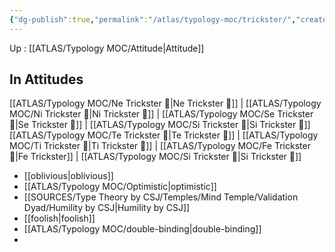 ```yaml
---
{"dg-publish":true,"permalink":"/atlas/typology-moc/trickster/","created":"","updated":""}
---
```


Up : [[ATLAS/Typology MOC/Attitude\|Attitude]]

## In Attitudes
[[ATLAS/Typology MOC/Ne Trickster 🤡\|Ne Trickster 🤡]] | [[ATLAS/Typology MOC/Ni Trickster 🤡\|Ni Trickster 🤡]] | [[ATLAS/Typology MOC/Se Trickster 🤡\|Se Trickster 🤡]] | [[ATLAS/Typology MOC/Si Trickster 🤡\|Si Trickster 🤡]]
[[ATLAS/Typology MOC/Te Trickster 🤡\|Te Trickster 🤡]] | [[ATLAS/Typology MOC/Ti Trickster 🤡\|Ti Trickster 🤡]] | [[ATLAS/Typology MOC/Fe Trickster 🤡\|Fe Trickster]] | [[ATLAS/Typology MOC/Si Trickster 🤡\|Si Trickster 🤡]]



- [[oblivious\|oblivious]]
- [[ATLAS/Typology MOC/Optimistic\|optimistic]]
- [[SOURCES/Type Theory by CSJ/Temples/Mind Temple/Validation Dyad/Humility by CSJ\|Humility by CSJ]]
- [[foolish\|foolish]]
- [[ATLAS/Typology MOC/double-binding\|double-binding]]
- 